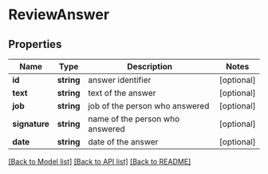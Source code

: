 # ReviewAnswer

## Properties
Name | Type | Description | Notes
------------ | ------------- | ------------- | -------------
**id** | **string** | answer identifier | [optional] 
**text** | **string** | text of the answer | [optional] 
**job** | **string** | job of the person who answered | [optional] 
**signature** | **string** | name of the person who answered | [optional] 
**date** | **string** | date of the answer | [optional] 

[[Back to Model list]](../../README.md#documentation-for-models) [[Back to API list]](../../README.md#documentation-for-api-endpoints) [[Back to README]](../../README.md)

